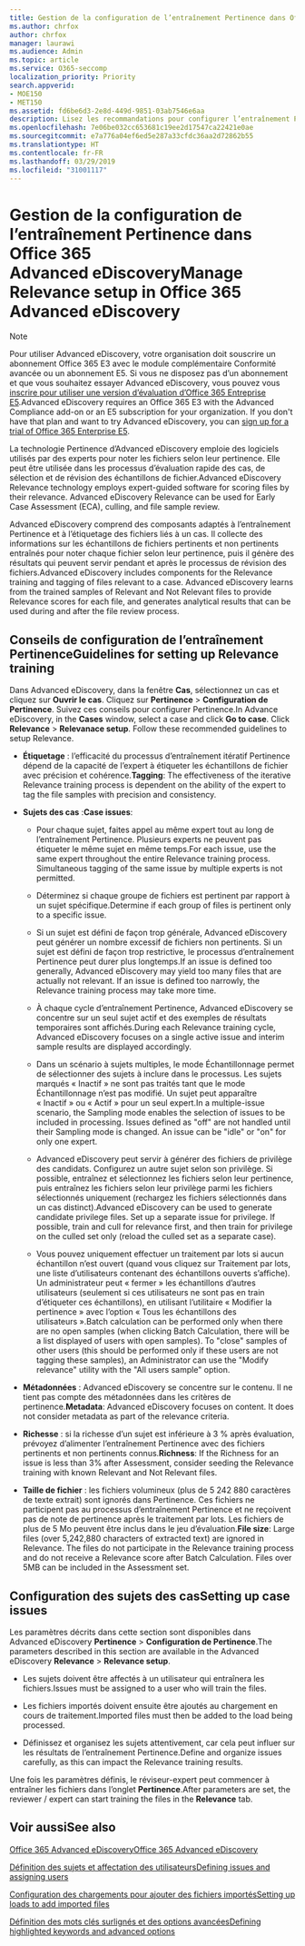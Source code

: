 ```yaml
---
title: Gestion de la configuration de l’entraînement Pertinence dans Office 365 Advanced eDiscovery
ms.author: chrfox
author: chrfox
manager: laurawi
ms.audience: Admin
ms.topic: article
ms.service: O365-seccomp
localization_priority: Priority
search.appverid:
- MOE150
- MET150
ms.assetid: fd6be6d3-2e8d-449d-9851-03ab7546e6aa
description: Lisez les recommandations pour configurer l’entraînement Pertinence dans Office 365 Advanced eDiscovery pour qu’il note les fichiers selon leur pertinence et génère des résultats.
ms.openlocfilehash: 7e06be032cc653681c19ee2d17547ca22421e0ae
ms.sourcegitcommit: e7a776a04ef6ed5e287a33cfdc36aa2d72862b55
ms.translationtype: HT
ms.contentlocale: fr-FR
ms.lasthandoff: 03/29/2019
ms.locfileid: "31001117"
---
```

# <a name="manage-relevance-setup-in-office-365-advanced-ediscovery"></a><span data-ttu-id="e9c34-103">Gestion de la configuration de l’entraînement Pertinence dans Office 365 Advanced eDiscovery</span><span class="sxs-lookup"><span data-stu-id="e9c34-103">Manage Relevance setup in Office 365 Advanced eDiscovery</span></span>

> [!NOTE]
> <span data-ttu-id="e9c34-p101">Pour utiliser Advanced eDiscovery, votre organisation doit souscrire un abonnement Office 365 E3 avec le module complémentaire Conformité avancée ou un abonnement E5. Si vous ne disposez pas d’un abonnement et que vous souhaitez essayer Advanced eDiscovery, vous pouvez vous [inscrire pour utiliser une version d’évaluation d’Office 365 Entreprise E5](https://go.microsoft.com/fwlink/p/?LinkID=698279).</span><span class="sxs-lookup"><span data-stu-id="e9c34-p101">Advanced eDiscovery requires an Office 365 E3 with the Advanced Compliance add-on or an E5 subscription for your organization. If you don't have that plan and want to try Advanced eDiscovery, you can [sign up for a trial of Office 365 Enterprise E5](https://go.microsoft.com/fwlink/p/?LinkID=698279).</span></span> 
  
 <span data-ttu-id="e9c34-p102">La technologie Pertinence d’Advanced eDiscovery emploie des logiciels utilisés par des experts pour noter les fichiers selon leur pertinence. Elle peut être utilisée dans les processus d’évaluation rapide des cas, de sélection et de révision des échantillons de fichier.</span><span class="sxs-lookup"><span data-stu-id="e9c34-p102">Advanced eDiscovery Relevance technology employs expert-guided software for scoring files by their relevance. Advanced eDiscovery Relevance can be used for Early Case Assessment (ECA), culling, and file sample review.</span></span> 
  
 <span data-ttu-id="e9c34-p103">Advanced eDiscovery comprend des composants adaptés à l’entraînement Pertinence et à l’étiquetage des fichiers liés à un cas. Il collecte des informations sur les échantillons de fichiers pertinents et non pertinents entraînés pour noter chaque fichier selon leur pertinence, puis il génère des résultats qui peuvent servir pendant et après le processus de révision des fichiers.</span><span class="sxs-lookup"><span data-stu-id="e9c34-p103">Advanced eDiscovery includes components for the Relevance training and tagging of files relevant to a case. Advanced eDiscovery learns from the trained samples of Relevant and Not Relevant files to provide Relevance scores for each file, and generates analytical results that can be used during and after the file review process.</span></span> 
  
## <a name="guidelines-for-setting-up-relevance-training"></a><span data-ttu-id="e9c34-110">Conseils de configuration de l’entraînement Pertinence</span><span class="sxs-lookup"><span data-stu-id="e9c34-110">Guidelines for setting up Relevance training</span></span>

 <span data-ttu-id="e9c34-p104">Dans Advanced eDiscovery, dans la fenêtre **Cas**, sélectionnez un cas et cliquez sur **Ouvrir le cas**. Cliquez sur **Pertinence** \> **Configuration de Pertinence**. Suivez ces conseils pour configurer Pertinence.</span><span class="sxs-lookup"><span data-stu-id="e9c34-p104">In Advance eDiscovery, in the **Cases** window, select a case and click **Go to case**. Click **Relevance** \> **Relevanace setup**. Follow these recommended guidelines to setup Relevance.</span></span> 
  
- <span data-ttu-id="e9c34-114">**Étiquetage** : l’efficacité du processus d’entraînement itératif Pertinence dépend de la capacité de l’expert à étiqueter les échantillons de fichier avec précision et cohérence.</span><span class="sxs-lookup"><span data-stu-id="e9c34-114">**Tagging**: The effectiveness of the iterative Relevance training process is dependent on the ability of the expert to tag the file samples with precision and consistency.</span></span>
    
- <span data-ttu-id="e9c34-115">**Sujets des cas** :</span><span class="sxs-lookup"><span data-stu-id="e9c34-115">**Case issues**:</span></span> 
    
  - <span data-ttu-id="e9c34-p105">Pour chaque sujet, faites appel au même expert tout au long de l’entraînement Pertinence. Plusieurs experts ne peuvent pas étiqueter le même sujet en même temps.</span><span class="sxs-lookup"><span data-stu-id="e9c34-p105">For each issue, use the same expert throughout the entire Relevance training process. Simultaneous tagging of the same issue by multiple experts is not permitted.</span></span>
    
  - <span data-ttu-id="e9c34-118">Déterminez si chaque groupe de fichiers est pertinent par rapport à un sujet spécifique.</span><span class="sxs-lookup"><span data-stu-id="e9c34-118">Determine if each group of files is pertinent only to a specific issue.</span></span> 
    
  - <span data-ttu-id="e9c34-p106">Si un sujet est défini de façon trop générale, Advanced eDiscovery peut générer un nombre excessif de fichiers non pertinents. Si un sujet est défini de façon trop restrictive, le processus d’entraînement Pertinence peut durer plus longtemps.</span><span class="sxs-lookup"><span data-stu-id="e9c34-p106">If an issue is defined too generally, Advanced eDiscovery may yield too many files that are actually not relevant. If an issue is defined too narrowly, the Relevance training process may take more time.</span></span> 
    
  - <span data-ttu-id="e9c34-121">À chaque cycle d’entraînement Pertinence, Advanced eDiscovery se concentre sur un seul sujet actif et des exemples de résultats temporaires sont affichés.</span><span class="sxs-lookup"><span data-stu-id="e9c34-121">During each Relevance training cycle, Advanced eDiscovery focuses on a single active issue and interim sample results are displayed accordingly.</span></span>
    
  - <span data-ttu-id="e9c34-p107">Dans un scénario à sujets multiples, le mode Échantillonnage permet de sélectionner des sujets à inclure dans le processus. Les sujets marqués « Inactif » ne sont pas traités tant que le mode Échantillonnage n’est pas modifié. Un sujet peut apparaître « Inactif » ou « Actif » pour un seul expert.</span><span class="sxs-lookup"><span data-stu-id="e9c34-p107">In a multiple-issue scenario, the Sampling mode enables the selection of issues to be included in processing. Issues defined as "off" are not handled until their Sampling mode is changed. An issue can be "idle" or "on" for only one expert.</span></span>
    
  -  <span data-ttu-id="e9c34-p108">Advanced eDiscovery peut servir à générer des fichiers de privilège des candidats. Configurez un autre sujet selon son privilège. Si possible, entraînez et sélectionnez les fichiers selon leur pertinence, puis entraînez les fichiers selon leur privilège parmi les fichiers sélectionnés uniquement (rechargez les fichiers sélectionnés dans un cas distinct).</span><span class="sxs-lookup"><span data-stu-id="e9c34-p108">Advanced eDiscovery can be used to generate candidate privilege files. Set up a separate issue for privilege. If possible, train and cull for relevance first, and then train for privilege on the culled set only (reload the culled set as a separate case).</span></span> 
    
  - <span data-ttu-id="e9c34-p109">Vous pouvez uniquement effectuer un traitement par lots si aucun échantillon n’est ouvert (quand vous cliquez sur Traitement par lots, une liste d’utilisateurs contenant des échantillons ouverts s’affiche). Un administrateur peut « fermer » les échantillons d’autres utilisateurs (seulement si ces utilisateurs ne sont pas en train d’étiqueter ces échantillons), en utilisant l’utilitaire « Modifier la pertinence » avec l’option « Tous les échantillons des utilisateurs ».</span><span class="sxs-lookup"><span data-stu-id="e9c34-p109">Batch calculation can be performed only when there are no open samples (when clicking Batch Calculation, there will be a list displayed of users with open samples). To "close" samples of other users (this should be performed only if these users are not tagging these samples), an Administrator can use the "Modify relevance" utility with the "All users sample" option.</span></span>
    
- <span data-ttu-id="e9c34-p110">**Métadonnées** : Advanced eDiscovery se concentre sur le contenu. Il ne tient pas compte des métadonnées dans les critères de pertinence.</span><span class="sxs-lookup"><span data-stu-id="e9c34-p110">**Metadata**: Advanced eDiscovery focuses on content. It does not consider metadata as part of the relevance criteria.</span></span> 
    
- <span data-ttu-id="e9c34-132">**Richesse** : si la richesse d’un sujet est inférieure à 3 % après évaluation, prévoyez d’alimenter l’entraînement Pertinence avec des fichiers pertinents et non pertinents connus.</span><span class="sxs-lookup"><span data-stu-id="e9c34-132">**Richness**: If the Richness for an issue is less than 3% after Assessment, consider seeding the Relevance training with known Relevant and Not Relevant files.</span></span>
    
- <span data-ttu-id="e9c34-p111">**Taille de fichier** : les fichiers volumineux (plus de 5 242 880 caractères de texte extrait) sont ignorés dans Pertinence. Ces fichiers ne participent pas au processus d’entraînement Pertinence et ne reçoivent pas de note de pertinence après le traitement par lots. Les fichiers de plus de 5 Mo peuvent être inclus dans le jeu d’évaluation.</span><span class="sxs-lookup"><span data-stu-id="e9c34-p111">**File size**: Large files (over 5,242,880 characters of extracted text) are ignored in Relevance. The files do not participate in the Relevance training process and do not receive a Relevance score after Batch Calculation. Files over 5MB can be included in the Assessment set.</span></span>
    
## <a name="setting-up-case-issues"></a><span data-ttu-id="e9c34-136">Configuration des sujets des cas</span><span class="sxs-lookup"><span data-stu-id="e9c34-136">Setting up case issues</span></span>

<span data-ttu-id="e9c34-137">Les paramètres décrits dans cette section sont disponibles dans Advanced eDiscovery **Pertinence** \> **Configuration de Pertinence**.</span><span class="sxs-lookup"><span data-stu-id="e9c34-137">The parameters described in this section are available in the Advanced eDiscovery **Relevance** \> **Relevance setup**.</span></span> 
  
- <span data-ttu-id="e9c34-138">Les sujets doivent être affectés à un utilisateur qui entraînera les fichiers.</span><span class="sxs-lookup"><span data-stu-id="e9c34-138">Issues must be assigned to a user who will train the files.</span></span>
    
- <span data-ttu-id="e9c34-139">Les fichiers importés doivent ensuite être ajoutés au chargement en cours de traitement.</span><span class="sxs-lookup"><span data-stu-id="e9c34-139">Imported files must then be added to the load being processed.</span></span>
    
- <span data-ttu-id="e9c34-140">Définissez et organisez les sujets attentivement, car cela peut influer sur les résultats de l’entraînement Pertinence.</span><span class="sxs-lookup"><span data-stu-id="e9c34-140">Define and organize issues carefully, as this can impact the Relevance training results.</span></span>
    
<span data-ttu-id="e9c34-141">Une fois les paramètres définis, le réviseur-expert peut commencer à entraîner les fichiers dans l’onglet **Pertinence**.</span><span class="sxs-lookup"><span data-stu-id="e9c34-141">After parameters are set, the reviewer / expert can start training the files in the **Relevance** tab.</span></span> 
  
## <a name="see-also"></a><span data-ttu-id="e9c34-142">Voir aussi</span><span class="sxs-lookup"><span data-stu-id="e9c34-142">See also</span></span>

[<span data-ttu-id="e9c34-143">Office 365 Advanced eDiscovery</span><span class="sxs-lookup"><span data-stu-id="e9c34-143">Office 365 Advanced eDiscovery</span></span>](office-365-advanced-ediscovery.md)
  
[<span data-ttu-id="e9c34-144">Définition des sujets et affectation des utilisateurs</span><span class="sxs-lookup"><span data-stu-id="e9c34-144">Defining issues and assigning users</span></span>](define-issues-and-assign-users.md)
  
[<span data-ttu-id="e9c34-145">Configuration des chargements pour ajouter des fichiers importés</span><span class="sxs-lookup"><span data-stu-id="e9c34-145">Setting up loads to add imported files</span></span>](set-up-loads-to-add-imported-files.md)
  
[<span data-ttu-id="e9c34-146">Définition des mots clés surlignés et des options avancées</span><span class="sxs-lookup"><span data-stu-id="e9c34-146">Defining highlighted keywords and advanced options</span></span>](define-highlighted-keywords-and-advanced-options.md)


